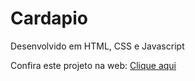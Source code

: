 # Cardapio
 Desenvolvido em HTML, CSS e Javascript

<p>Confira este projeto na web: <a href=" https://deveverllon.github.io/projeto-cardapio/" target="_blanck">Clique aqui</a></a></p>
